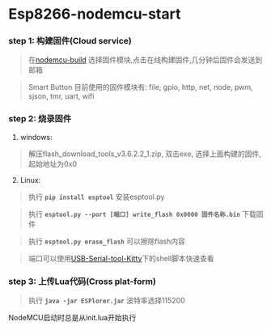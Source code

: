 # Esp8266-nodemcu-start

### step 1: 构建固件(Cloud service)
> 在[nodemcu-build](https://nodemcu-build.com/) 选择固件模块,点击在线构建固件,几分钟后固件会发送到邮箱

> Smart Button 目前使用的固件模块有: file, gpio, http, net, node, pwm, sjson, tmr, uart, wifi

### step 2: 烧录固件
1. windows:
> 解压flash_download_tools_v3.6.2.2_1.zip, 双击exe, 选择上面构建的固件,起始地址为0x0

2. Linux:
> 执行 **```pip install esptool```** 安装esptool.py

> 执行 **```esptool.py --port [端口] write_flash 0x0000 固件名称.bin```** 下载固件

> 执行 **```esptool.py erase_flash```** 可以擦除flash内容

> 端口可以使用[USB-Serial-tool-Kitty](https://github.com/SenseAge/USB-Serial-tool-Kitty)下的shell脚本快速查看

### step 3: 上传Lua代码(Cross plat-form)
> 执行 **```java -jar ESPlorer.jar```** 波特率选择115200

NodeMCU启动时总是从init.lua开始执行

